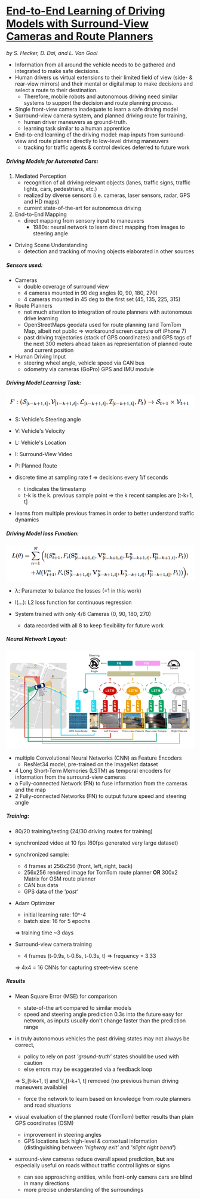 # [End-to-End Learning of Driving Models with Surround-View Cameras and Route Planners](https://arxiv.org/abs/1803.10158)
*by S. Hecker, D. Dai, and L. Van Gool*

- Information from all around the vehicle needs to be gathered
 and integrated to make safe decisions.
- Human drivers us virtual extensions to their limited field of
 view (side- & rear-view mirrors) and their mental or digital map
 to make decisions and select a route to their destination.
    - Therefore, mobile robots and autonomous driving need similar
     systems to support the decision and route planning process.
- Single front-view camera inadequate to learn a safe driving model
- Surround-view camera system, and planned driving route for
 training,
    - human driver maneuvers as ground-truth.
    - learning task similar to a human apprentice
- End-to-end learning of the driving model: map inputs from
 surround-view and route planner directly to low-level driving
 maneuvers
    - tracking for traffic agents & control devices deferred to
     future work

##### Driving Models for Automated Cars:
1. Mediated Perception
    - recognition of all driving relevant objects (lanes, traffic
     signs, traffic lights, cars, pedestrians, etc.)
    - realized by diverse sensors (i.e. cameras, laser sensors,
     radar, GPS and HD maps)
    - current state-of-the-art for autonomous driving
2. End-to-End Mapping
    - direct mapping from sensory input to maneuvers
        - 1980s: neural network to learn direct mapping from
         images to steering angle

- Driving Scene Understanding
    - detection and tracking of moving objects elaborated in other
     sources

##### Sensors used:
- Cameras
    - double coverage of surround view
    - 4 cameras mounted in 90 deg angles (0, 90, 180, 270)
    - 4 cameras mounted in 45 deg to the first set
     (45, 135, 225, 315)
- Route Planners
    - not much attention to integration of route planners with
     autonomous drive learning
    - OpenStreetMaps geodata used for route planning
     (and TomTom Map, albeit not public => workaround screen
      capture off iPhone 7)
    - past driving  trajectories (stack of GPS coordinates) and
     GPS tags of the next 300 meters ahead taken as representation
     of planned route and current position
- Human Driving Input
    - steering wheel angle, vehicle speed via CAN bus
    - odometry via cameras (GoPro) GPS and IMU module

##### Driving Model Learning Task:
![F: (S_[t−k+1, t], V_[t−k+1, t], L_[t−k+1, t], I_[t−k+1, t], P_[t]) → S_[t+1] × V_[t+1]](./img/EndToEndLearningOfDrivingModels_LearningTask.png "Learning Task")
- S: Vehicle's Steering angle
- V: Vehicle's Velocity
- L: Vehicle's Location
- I: Surround-View Video
- P: Planned Route
- discrete time at sampling rate f => decisions every 1/f seconds
    - t indicates the timestamp
    - t-k is the k. previous sample point => the k recent samples
     are [t-k+1, t]

- learns from multiple previous frames in order to better
 understand traffic dynamics

##### Driving Model loss Function:
![L(θ) =N∑[n=1](l(S^n_[t+1],F_s(S^n_[t−k+1, t],V^n_[t−k+1, t],L^n_[t−k+1, t],I^n_[t−k+1, t],P_t))+λl(V^n_[t+1],F_v(S^n_[t−k+1, t],V^n_[t−k+1, t],L^n_[t−k+1, t],I^n_[t−k+1, t],P_t)))](./img/EndToEndLearningOfDrivingModels_LossFunction.png "Loss Function")
- λ: Parameter to balance the losses (=1 in this work)
- l(...): L2 loss function for continuous regression

- System trained with only 4/8 Cameras (0, 90, 180, 270)
    - data recorded with all 8 to keep flexibility for future work

##### Neural Network Layout:
![](./img/EndToEndLearningOfDrivingModels_NetworkLayout.png "Network Layout")
- multiple Convolutional Neural Networks (CNN) as Feature Encoders
    - ResNet34 model, pre-trained on the ImageNet dataset
- 4 Long Short-Term Memories (LSTM) as temporal encoders for
 information from the surround-view cameras
- a Fully-connected Network (FN) to fuse information from the
 cameras and the map
- 2 Fully-connected Networks (FN) to output future speed and
 steering angle

##### Training:
- 80/20 training/testing (24/30 driving routes for training)
- synchronized video at 10 fps (60fps generated very large dataset)
- synchronized sample:
    - 4 frames at 256x256 (front, left, right, back)
    - 256x256 rendered image for TomTom route planner **OR** 300x2
     Matrix for OSM route planner
    - CAN bus data
    - GPS data of the *'past'*
- Adam Optimizer
    - initial learning rate: 10^-4
    - batch size: 16 for 5 epochs
        
    => training time ~3 days
- Surround-view camera training
    - 4 frames (t-0.9s, t-0.6s, t-0.3s, t) => frequency = 3.33
        
    => 4x4 = 16 CNNs for capturing street-view scene

##### Results
- Mean Square Error (MSE) for comparison
    - state-of-the art compared to similar models
    - speed and steering angle prediction 0.3s into the future
     easy for network, as inputs usually don't change faster than
     the prediction range

- in truly autonomous vehicles the past driving states may not
 always be correct,
    - policy to rely on past *'ground-truth'* states should be
     used with caution
    - else errors may be exaggerated via a feedback loop
    
    => S_[t-k+1, t] and V_[t-k+1, t] removed (no previous human
     driving maneuvers available)
    - force the network to learn based on knowledge from route
     planners and road situations

- visual evaluation of the planned route (TomTom) better results
 than plain GPS coordinates (OSM)
    - improvement in steering angles
    - GPS locations lack high-level & contextual information
     (distinguishing between *'highway exit'* and *'slight right
     bend'*)

- surround-view cameras reduce overall speed prediction, **but**
 are especially useful on roads without traffic control lights or
 signs
    - can see approaching entities, while front-only camera cars
     are blind in many directions
    - more precise understanding of the surroundings
